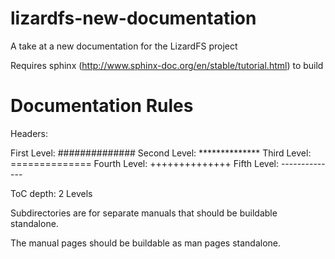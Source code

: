 # lizardfs-new-documentation
A take at a new documentation for the LizardFS project

Requires sphinx (http://www.sphinx-doc.org/en/stable/tutorial.html) to build

Documentation Rules
===================

Headers:

First Level:    ##############
Second Level:   **************
Third Level:    ==============
Fourth Level:   ++++++++++++++
Fifth Level:    --------------

ToC depth: 2 Levels

Subdirectories are for separate manuals that should be buildable standalone.

The manual pages should be buildable as man pages standalone.

